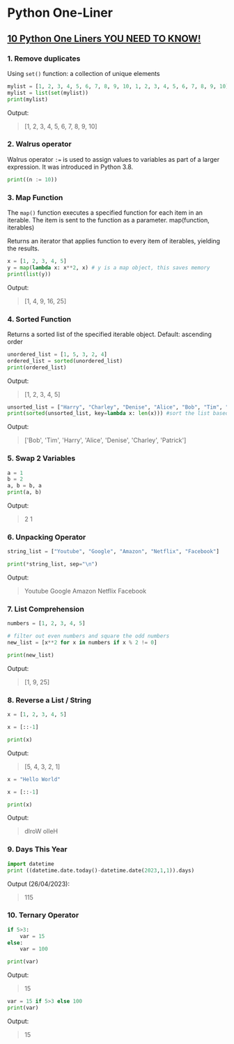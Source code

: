 # Python One-Liner

## [10 Python One Liners YOU NEED TO KNOW!](https://www.youtube.com/watch?v=KBlN_J_gfyk)
### 1. Remove duplicates

Using `set()` function: a collection of unique elements
```py
mylist = [1, 2, 3, 4, 5, 6, 7, 8, 9, 10, 1, 2, 3, 4, 5, 6, 7, 8, 9, 10]
mylist = list(set(mylist))
print(mylist)
```
Output: 
> [1, 2, 3, 4, 5, 6, 7, 8, 9, 10]

### 2. Walrus operator

Walrus operator `:=` is used to assign values to variables as part of a larger expression. It was introduced in Python 3.8.
```py
print((n := 10))
```

### 3. Map Function

The `map()` function executes a specified function for each item in an iterable. The item is sent to the function as a parameter. 
map(function, iterables)

Returns an iterator that applies function to every item of iterables, yielding the results.

```py
x = [1, 2, 3, 4, 5]
y = map(lambda x: x**2, x) # y is a map object, this saves memory
print(list(y))
```

Output:
> [1, 4, 9, 16, 25]

### 4. Sorted Function 
Returns a sorted list of the specified iterable object. 
Default: ascending order 

```py
unordered_list = [1, 5, 3, 2, 4]
ordered_list = sorted(unordered_list)
print(ordered_list)
```

Output:
> [1, 2, 3, 4, 5]

```py
unsorted_list = ["Harry", "Charley", "Denise", "Alice", "Bob", "Tim", "Patrick"]
print(sorted(unsorted_list, key=lambda x: len(x))) #sort the list based on the length of the string
```
Output:
> ['Bob', 'Tim', 'Harry', 'Alice', 'Denise', 'Charley', 'Patrick']

### 5. Swap 2 Variables 
```py
a = 1
b = 2
a, b = b, a
print(a, b)
```
Output:
> 2 1

### 6. Unpacking Operator
```py
string_list = ["Youtube", "Google", "Amazon", "Netflix", "Facebook"]

print(*string_list, sep="\n")
```

Output:
> Youtube
> Google
> Amazon
> Netflix
> Facebook

### 7. List Comprehension
```py
numbers = [1, 2, 3, 4, 5]

# filter out even numbers and square the odd numbers
new_list = [x**2 for x in numbers if x % 2 != 0]

print(new_list)
```

Output:
> [1, 9, 25]

### 8. Reverse a List / String
```py
x = [1, 2, 3, 4, 5]

x = [::-1]

print(x)
```

Output:
> [5, 4, 3, 2, 1]


```py
x = "Hello World"

x = [::-1]

print(x)
```

Output:
> dlroW olleH

### 9. Days This Year 
```py
import datetime
print ((datetime.date.today()-datetime.date(2023,1,1)).days)
```

Output (26/04/2023):
> 115

### 10. Ternary Operator
```py
if 5>3: 
    var = 15
else:
    var = 100 

print(var)
```

Output:
> 15

```py
var = 15 if 5>3 else 100
print(var)
```

Output:
> 15
